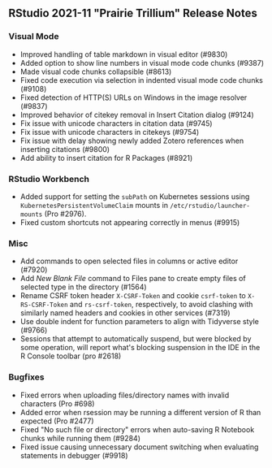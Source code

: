 ## RStudio 2021-11 "Prairie Trillium" Release Notes

### Visual Mode

* Improved handling of table markdown in visual editor (#9830)
* Added option to show line numbers in visual mode code chunks (#9387)
* Made visual code chunks collapsible (#8613)
* Fixed code execution via selection in indented visual mode code chunks (#9108)
* Fixed detection of HTTP(S) URLs on Windows in the image resolver (#9837)
* Improved behavior of citekey removal in Insert Citation dialog (#9124)
* Fix issue with unicode characters in citation data (#9745)
* Fix issue with unicode characters in citekeys (#9754)
* Fix issue with delay showing newly added Zotero references when inserting citations (#9800)
* Add ability to insert citation for R Packages (#8921)

### RStudio Workbench

* Added support for setting the `subPath` on Kubernetes sessions using `KubernetesPersistentVolumeClaim` mounts in `/etc/rstudio/launcher-mounts` (Pro #2976).
* Fixed custom shortcuts not appearing correctly in menus (#9915)

### Misc

* Add commands to open selected files in columns or active editor (#7920)
* Add *New Blank File* command to Files pane to create empty files of selected type in the directory (#1564)
* Rename CSRF token header `X-CSRF-Token` and cookie `csrf-token` to `X-RS-CSRF-Token` and `rs-csrf-token`, respectively, to avoid clashing with similarly named headers and cookies in other services (#7319)
* Use double indent for function parameters to align with Tidyverse style (#9766)
* Sessions that attempt to automatically suspend, but were blocked by some operation, will report what's blocking suspension in the IDE in the R Console toolbar (pro #2618)

### Bugfixes

* Fixed errors when uploading files/directory names with invalid characters (Pro #698)
* Added error when rsession may be running a different version of R than expected (Pro #2477)
* Fixed "No such file or directory" errors when auto-saving R Notebook chunks while running them (#9284)
* Fixed issue causing unnecessary document switching when evaluating statements in debugger (#9918)
